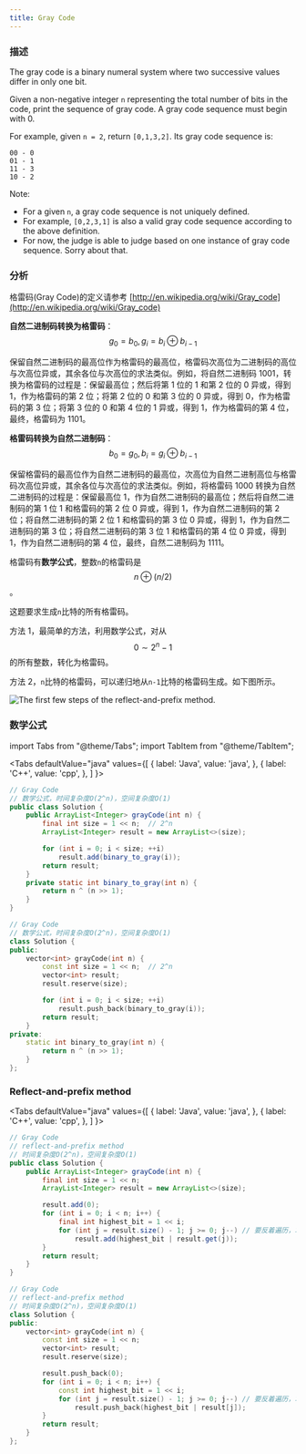 ```yaml
---
title: Gray Code
---
```


### 描述

The gray code is a binary numeral system where two successive values differ in only one bit.

Given a non-negative integer `n` representing the total number of bits in the code, print the sequence of gray code. A gray code sequence must begin with 0.

For example, given `n = 2`, return `[0,1,3,2]`. Its gray code sequence is:

```
00 - 0
01 - 1
11 - 3
10 - 2
```

Note:

- For a given `n`, a gray code sequence is not uniquely defined.
- For example, `[0,2,3,1]` is also a valid gray code sequence according to the above definition.
- For now, the judge is able to judge based on one instance of gray code sequence. Sorry about that.

### 分析

格雷码(Gray Code)的定义请参考 [http://en.wikipedia.org/wiki/Gray_code](http://en.wikipedia.org/wiki/Gray_code)

**自然二进制码转换为格雷码**：$$g_0=b_0, g_i=b_i \oplus b_{i-1}$$

保留自然二进制码的最高位作为格雷码的最高位，格雷码次高位为二进制码的高位与次高位异或，其余各位与次高位的求法类似。例如，将自然二进制码 1001，转换为格雷码的过程是：保留最高位；然后将第 1 位的 1 和第 2 位的 0 异或，得到 1，作为格雷码的第 2 位；将第 2 位的 0 和第 3 位的 0 异或，得到 0，作为格雷码的第 3 位；将第 3 位的 0 和第 4 位的 1 异或，得到 1，作为格雷码的第 4 位，最终，格雷码为 1101。

**格雷码转换为自然二进制码**：$$b_0=g_0, b_i=g_i \oplus b_{i-1}$$

保留格雷码的最高位作为自然二进制码的最高位，次高位为自然二进制高位与格雷码次高位异或，其余各位与次高位的求法类似。例如，将格雷码 1000 转换为自然二进制码的过程是：保留最高位 1，作为自然二进制码的最高位；然后将自然二进制码的第 1 位 1 和格雷码的第 2 位 0 异或，得到 1，作为自然二进制码的第 2 位；将自然二进制码的第 2 位 1 和格雷码的第 3 位 0 异或，得到 1，作为自然二进制码的第 3 位；将自然二进制码的第 3 位 1 和格雷码的第 4 位 0 异或，得到 1，作为自然二进制码的第 4 位，最终，自然二进制码为 1111。

格雷码有**数学公式**，整数`n`的格雷码是$$n \oplus (n/2)$$。

这题要求生成`n`比特的所有格雷码。

方法 1，最简单的方法，利用数学公式，对从 $$0\sim2^n-1$$的所有整数，转化为格雷码。

方法 2，`n`比特的格雷码，可以递归地从`n-1`比特的格雷码生成。如下图所示。

![The first few steps of the reflect-and-prefix method.](/img/gray-code-construction.png)

### 数学公式

import Tabs from "@theme/Tabs";
import TabItem from "@theme/TabItem";

<Tabs
defaultValue="java"
values={[
{ label: 'Java', value: 'java', },
{ label: 'C++', value: 'cpp', },
]
}>
<TabItem value="java">

```java
// Gray Code
// 数学公式，时间复杂度O(2^n)，空间复杂度O(1)
public class Solution {
    public ArrayList<Integer> grayCode(int n) {
        final int size = 1 << n;  // 2^n
        ArrayList<Integer> result = new ArrayList<>(size);

        for (int i = 0; i < size; ++i)
            result.add(binary_to_gray(i));
        return result;
    }
    private static int binary_to_gray(int n) {
        return n ^ (n >> 1);
    }
}
```

</TabItem>
<TabItem value="cpp">

```cpp
// Gray Code
// 数学公式，时间复杂度O(2^n)，空间复杂度O(1)
class Solution {
public:
    vector<int> grayCode(int n) {
        const int size = 1 << n;  // 2^n
        vector<int> result;
        result.reserve(size);

        for (int i = 0; i < size; ++i)
            result.push_back(binary_to_gray(i));
        return result;
    }
private:
    static int binary_to_gray(int n) {
        return n ^ (n >> 1);
    }
};
```

</TabItem>
</Tabs>

### Reflect-and-prefix method

<Tabs
defaultValue="java"
values={[
{ label: 'Java', value: 'java', },
{ label: 'C++', value: 'cpp', },
]
}>
<TabItem value="java">

```java
// Gray Code
// reflect-and-prefix method
// 时间复杂度O(2^n)，空间复杂度O(1)
public class Solution {
    public ArrayList<Integer> grayCode(int n) {
        final int size = 1 << n;
        ArrayList<Integer> result = new ArrayList<>(size);

        result.add(0);
        for (int i = 0; i < n; i++) {
            final int highest_bit = 1 << i;
            for (int j = result.size() - 1; j >= 0; j--) // 要反着遍历，才能对称
                result.add(highest_bit | result.get(j));
        }
        return result;
    }
}
```

</TabItem>
<TabItem value="cpp">

```cpp
// Gray Code
// reflect-and-prefix method
// 时间复杂度O(2^n)，空间复杂度O(1)
class Solution {
public:
    vector<int> grayCode(int n) {
        const int size = 1 << n;
        vector<int> result;
        result.reserve(size);

        result.push_back(0);
        for (int i = 0; i < n; i++) {
            const int highest_bit = 1 << i;
            for (int j = result.size() - 1; j >= 0; j--) // 要反着遍历，才能对称
                result.push_back(highest_bit | result[j]);
        }
        return result;
    }
};
```

</TabItem>
</Tabs>

